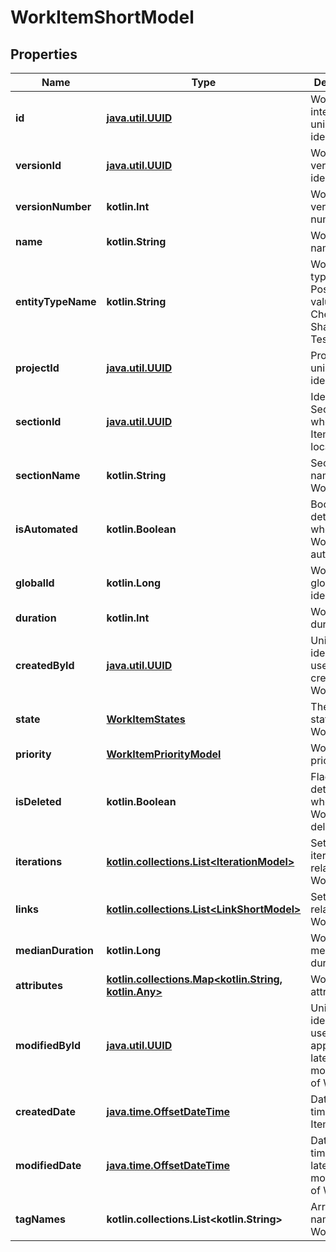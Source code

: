 
# WorkItemShortModel

## Properties
| Name | Type | Description | Notes |
| ------------ | ------------- | ------------- | ------------- |
| **id** | [**java.util.UUID**](java.util.UUID.md) | Work Item internal unique identifier |  |
| **versionId** | [**java.util.UUID**](java.util.UUID.md) | Work Item version identifier |  |
| **versionNumber** | **kotlin.Int** | Work Item version number |  |
| **name** | **kotlin.String** | Work Item name |  |
| **entityTypeName** | **kotlin.String** | Work Item type. Possible values: CheckLists, SharedSteps, TestCases |  |
| **projectId** | [**java.util.UUID**](java.util.UUID.md) | Project unique identifier |  |
| **sectionId** | [**java.util.UUID**](java.util.UUID.md) | Identifier of Section where Work Item is located |  |
| **sectionName** | **kotlin.String** | Section name of Work Item |  |
| **isAutomated** | **kotlin.Boolean** | Boolean flag determining whether Work Item is automated |  |
| **globalId** | **kotlin.Long** | Work Item global identifier |  |
| **duration** | **kotlin.Int** | Work Item duration |  |
| **createdById** | [**java.util.UUID**](java.util.UUID.md) | Unique identifier of user who created Work Item |  |
| **state** | [**WorkItemStates**](WorkItemStates.md) | The current state of Work Item |  |
| **priority** | [**WorkItemPriorityModel**](WorkItemPriorityModel.md) | Work Item priority level |  |
| **isDeleted** | **kotlin.Boolean** | Flag determining whether Work Item is deleted |  |
| **iterations** | [**kotlin.collections.List&lt;IterationModel&gt;**](IterationModel.md) | Set of iterations related to Work Item |  |
| **links** | [**kotlin.collections.List&lt;LinkShortModel&gt;**](LinkShortModel.md) | Set of links related to Work Item |  |
| **medianDuration** | **kotlin.Long** | Work Item median duration |  [optional] |
| **attributes** | [**kotlin.collections.Map&lt;kotlin.String, kotlin.Any&gt;**](kotlin.Any.md) | Work Item attributes |  [optional] |
| **modifiedById** | [**java.util.UUID**](java.util.UUID.md) | Unique identifier of user who applied the latest modification of Work Item |  [optional] |
| **createdDate** | [**java.time.OffsetDateTime**](java.time.OffsetDateTime.md) | Date and time of Work Item creation |  [optional] |
| **modifiedDate** | [**java.time.OffsetDateTime**](java.time.OffsetDateTime.md) | Date and time of the latest modification of Work Item |  [optional] |
| **tagNames** | **kotlin.collections.List&lt;kotlin.String&gt;** | Array of tag names of Work Item |  [optional] |



